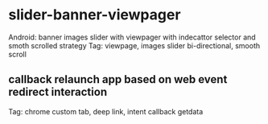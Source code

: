 # slider-banner-viewpager
Android: 
banner images slider with viewpager with indecattor selector and smoth scrolled strategy
Tag: viewpage, images slider bi-directional, smooth scroll

## callback relaunch app based on web event redirect interaction
Tag: chrome custom tab, deep link, intent callback getdata
